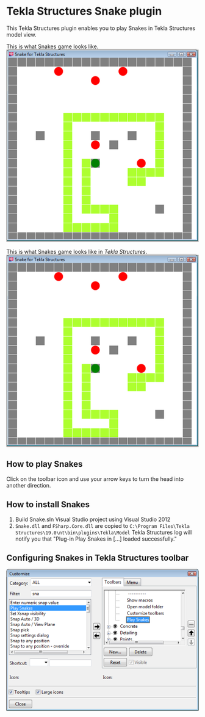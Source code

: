 Tekla Structures Snake plugin
======================
This Tekla Structures plugin enables you to play Snakes in Tekla Structures model view.

This is what Snakes game looks like.
![Snakes game](/img/snake_window.png)

This is what Snakes game looks like in *Tekla Structures*.
![Snakes game](/img/snake_window.png)

How to play Snakes
-------------
Click on the toolbar icon and use your arrow keys to turn the head into another direction.

How to install Snakes
-------------
1.  Build Snake.sln Visual Studio project using Visual Studio 2012
2.  `Snake.dll` and `FSharp.Core.dll` are copied to `C:\Program Files\Tekla Structures\19.0\nt\bin\plugins\Tekla\Model`
Tekla Structures log will notify you that "Plug-in Play Snakes in [...] loaded successfully."

Configuring Snakes in Tekla Structures toolbar
-------------
![Toolbar configuration](/img/ts_toolbar.png)

